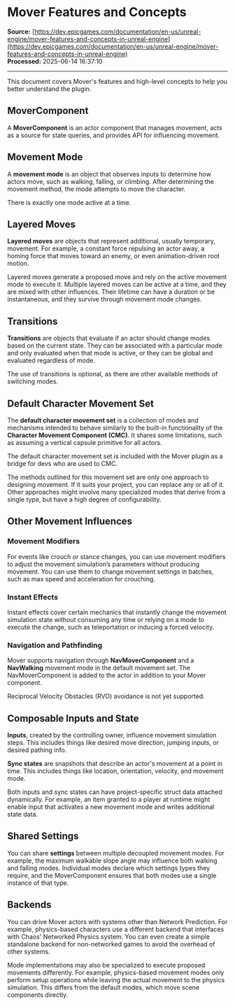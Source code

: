 # Mover Features and Concepts

**Source:** [https://dev.epicgames.com/documentation/en-us/unreal-engine/mover-features-and-concepts-in-unreal-engine](https://dev.epicgames.com/documentation/en-us/unreal-engine/mover-features-and-concepts-in-unreal-engine)  
**Processed:** 2025-06-14 16:37:10

---

This document covers Mover's features and high-level concepts to help you better understand the plugin.

## MoverComponent

A **MoverComponent** is an actor component that manages movement, acts as a source for state queries, and provides API for influencing movement.

## Movement Mode

A **movement mode** is an object that observes inputs to determine how actors move, such as walking, falling, or climbing. After determining the movement method, the mode attempts to move the character.

There is exactly one mode active at a time.

## Layered Moves

**Layered moves** are objects that represent additional, usually temporary, movement. For example, a constant force repulsing an actor away, a homing force that moves toward an enemy, or even animation-driven root motion.

Layered moves generate a proposed move and rely on the active movement mode to execute it. Multiple layered moves can be active at a time, and they are mixed with other influences. Their lifetime can have a duration or be instantaneous, and they survive through movement mode changes.

## Transitions

**Transitions** are objects that evaluate if an actor should change modes based on the current state. They can be associated with a particular mode and only evaluated when that mode is active, or they can be global and evaluated regardless of mode.

The use of transitions is optional, as there are other available methods of switching modes.

## Default Character Movement Set

The **default character movement set** is a collection of modes and mechanisms intended to behave similarly to the built-in functionality of the **Character Movement Component (CMC)**. It shares some limitations, such as assuming a vertical capsule primitive for all actors.

The default character movement set is included with the Mover plugin as a bridge for devs who are used to CMC.

The methods outlined for this movement set are only one approach to designing movement. If it suits your project, you can replace any or all of it. Other approaches might involve many specialized modes that derive from a single type, but have a high degree of configurability.

## Other Movement Influences

### Movement Modifiers

For events like crouch or stance changes, you can use movement modifiers to adjust the movement simulation’s parameters without producing movement. You can use them to change movement settings in batches, such as max speed and acceleration for crouching.

### Instant Effects

Instant effects cover certain mechanics that instantly change the movement simulation state without consuming any time or relying on a mode to execute the change, such as teleportation or inducing a forced velocity.

### Navigation and Pathfinding

Mover supports navigation through **NavMoverComponent** and a **NavWalking** movement mode in the default movement set. The NavMoverComponent is added to the actor in addition to your Mover component.

Reciprocal Velocity Obstacles (RVO) avoidance is not yet supported.

## Composable Inputs and State

**Inputs**, created by the controlling owner, influence movement simulation steps. This includes things like desired move direction, jumping inputs, or desired pathing info.

**Sync states** are snapshots that describe an actor's movement at a point in time. This includes things like location, orientation, velocity, and movement mode.

Both inputs and sync states can have project-specific struct data attached dynamically. For example, an item granted to a player at runtime might enable input that activates a new movement mode and writes additional state data.

## Shared Settings

You can share **settings** between multiple decoupled movement modes. For example, the maximum walkable slope angle may influence both walking and falling modes. Individual modes declare which settings types they require, and the MoverComponent ensures that both modes use a single instance of that type.

## Backends

You can drive Mover actors with systems other than Network Prediction. For example, physics-based characters use a different backend that interfaces with Chaos' Networked Physics system. You can even create a simple standalone backend for non-networked games to avoid the overhead of other systems.

Mode implementations may also be specialized to execute proposed movements differently. For example, physics-based movement modes only perform setup operations while leaving the actual movement to the physics simulation. This differs from the default modes, which move scene components directly.